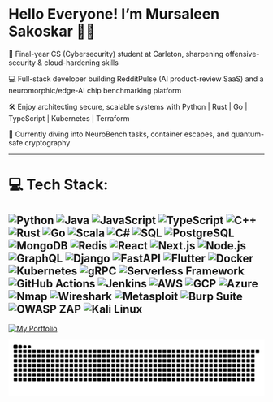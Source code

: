 # Hello Everyone! I’m Mursaleen Sakoskar 👋🏼
🔐 Final-year CS (Cybersecurity) student at Carleton, sharpening offensive-security & cloud-hardening skills

💻 Full-stack developer building RedditPulse (AI product-review SaaS) and a neuromorphic/edge-AI chip benchmarking platform

🛠️ Enjoy architecting secure, scalable systems with Python | Rust | Go | TypeScript | Kubernetes | Terraform

🧪 Currently diving into NeuroBench tasks, container escapes, and quantum-safe cryptography

---

# 💻 Tech Stack:

![Python](https://img.shields.io/badge/python-3776AB?style=for-the-badge&logo=python&logoColor=white) ![Java](https://img.shields.io/badge/java-%23ED8B00?style=for-the-badge&logo=openjdk&logoColor=white) ![JavaScript](https://img.shields.io/badge/javascript-%23F7DF1E?style=for-the-badge&logo=javascript&logoColor=black) ![TypeScript](https://img.shields.io/badge/typescript-%23007ACC.svg?style=for-the-badge&logo=typescript&logoColor=white) ![C++](https://img.shields.io/badge/c++-%2300599C?style=for-the-badge&logo=cplusplus&logoColor=white) ![Rust](https://img.shields.io/badge/rust-%23000000.svg?style=for-the-badge&logo=rust&logoColor=white) ![Go](https://img.shields.io/badge/go-%2300ADD8.svg?style=for-the-badge&logo=go&logoColor=white) ![Scala](https://img.shields.io/badge/scala-%23DC322F.svg?style=for-the-badge&logo=scala&logoColor=white) ![C#](https://img.shields.io/badge/c%23-%23239120.svg?style=for-the-badge&logo=csharp&logoColor=white) ![SQL](https://img.shields.io/badge/SQL-%23007ACC?style=for-the-badge&logo=mysql&logoColor=white) ![PostgreSQL](https://img.shields.io/badge/postgresql-%23316192?style=for-the-badge&logo=postgresql&logoColor=white) ![MongoDB](https://img.shields.io/badge/mongodb-%234ea94b?style=for-the-badge&logo=mongodb&logoColor=white) ![Redis](https://img.shields.io/badge/redis-%23DC382D.svg?style=for-the-badge&logo=redis&logoColor=white) ![React](https://img.shields.io/badge/react-%2320232a?style=for-the-badge&logo=react&logoColor=%2361DAFB) ![Next.js](https://img.shields.io/badge/next.js-black?style=for-the-badge&logo=next.js&logoColor=white) ![Node.js](https://img.shields.io/badge/node.js-6DA55F?style=for-the-badge&logo=node.js&logoColor=white) ![GraphQL](https://img.shields.io/badge/GraphQL-E10098?style=for-the-badge&logo=graphql&logoColor=white) ![Django](https://img.shields.io/badge/django-%23092E20?style=for-the-badge&logo=django&logoColor=white) ![FastAPI](https://img.shields.io/badge/FastAPI-%2300C6B7?style=for-the-badge&logo=fastapi&logoColor=white) ![Flutter](https://img.shields.io/badge/flutter-%2302569B?style=for-the-badge&logo=flutter&logoColor=white) ![Docker](https://img.shields.io/badge/docker-%230db7ed?style=for-the-badge&logo=docker&logoColor=white) ![Kubernetes](https://img.shields.io/badge/kubernetes-%23326CE5?style=for-the-badge&logo=kubernetes&logoColor=white) ![gRPC](https://img.shields.io/badge/gRPC-%23009CDE?style=for-the-badge&logo=grpc&logoColor=white) ![Serverless Framework](https://img.shields.io/badge/serverless-%23FD5750?style=for-the-badge&logo=serverless&logoColor=white) ![GitHub Actions](https://img.shields.io/badge/github_actions-%232671E5.svg?style=for-the-badge&logo=github-actions&logoColor=white) ![Jenkins](https://img.shields.io/badge/jenkins-%23D24939.svg?style=for-the-badge&logo=jenkins&logoColor=white) ![AWS](https://img.shields.io/badge/aws-%23FF9900?style=for-the-badge&logo=amazon-aws&logoColor=white) ![GCP](https://img.shields.io/badge/GoogleCloud-%234285F4.svg?style=for-the-badge&logo=google-cloud&logoColor=white) ![Azure](https://img.shields.io/badge/azure-%230073C8?style=for-the-badge&logo=microsoft-azure&logoColor=white) ![Nmap](https://img.shields.io/badge/nmap-7CA982?style=for-the-badge&logo=nmap&logoColor=white) ![Wireshark](https://img.shields.io/badge/wireshark-0D52A1?style=for-the-badge&logo=wireshark&logoColor=white) ![Metasploit](https://img.shields.io/badge/metasploit-FF3B3F?style=for-the-badge&logo=metasploit&logoColor=white) ![Burp Suite](https://img.shields.io/badge/burp%20suite-EB7100?style=for-the-badge&logo=portswigger&logoColor=white) ![OWASP ZAP](https://img.shields.io/badge/OWASP%20ZAP-00ACD7?style=for-the-badge&logo=owasp&logoColor=white) ![Kali Linux](https://img.shields.io/badge/Kali%20Linux-557C94?style=for-the-badge&logo=kali-linux&logoColor=white)
---

[![My Portfolio](https://img.shields.io/badge/🚀-Portfolio-000?style=flat-square)](https://mursaleensakoskar.netlify.app)



<picture>
  <source media="(prefers-color-scheme: dark)" srcset="https://raw.githubusercontent.com/Mursaleen7/Mursaleen7/output/github-snake-dark.svg" />
  <source media="(prefers-color-scheme: light)" srcset="https://raw.githubusercontent.com/Mursaleen7/Mursaleen7/output/github-snake.svg" />
  <img alt="github-snake" src="https://raw.githubusercontent.com/Mursaleen7/Mursaleen7/output/github-snake.svg" />
</picture>
